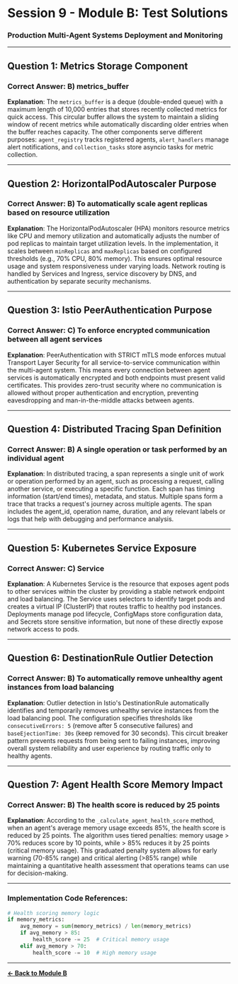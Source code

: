 # Session 9 - Module B: Test Solutions

### Production Multi-Agent Systems Deployment and Monitoring

---

## Question 1: Metrics Storage Component
### Correct Answer: B) metrics_buffer

**Explanation**: The `metrics_buffer` is a deque (double-ended queue) with a maximum length of 10,000 entries that stores recently collected metrics for quick access. This circular buffer allows the system to maintain a sliding window of recent metrics while automatically discarding older entries when the buffer reaches capacity. The other components serve different purposes: `agent_registry` tracks registered agents, `alert_handlers` manage alert notifications, and `collection_tasks` store asyncio tasks for metric collection.

---

## Question 2: HorizontalPodAutoscaler Purpose
### Correct Answer: B) To automatically scale agent replicas based on resource utilization

**Explanation**: The HorizontalPodAutoscaler (HPA) monitors resource metrics like CPU and memory utilization and automatically adjusts the number of pod replicas to maintain target utilization levels. In the implementation, it scales between `minReplicas` and `maxReplicas` based on configured thresholds (e.g., 70% CPU, 80% memory). This ensures optimal resource usage and system responsiveness under varying loads. Network routing is handled by Services and Ingress, service discovery by DNS, and authentication by separate security mechanisms.

---

## Question 3: Istio PeerAuthentication Purpose
### Correct Answer: C) To enforce encrypted communication between all agent services

**Explanation**: PeerAuthentication with STRICT mTLS mode enforces mutual Transport Layer Security for all service-to-service communication within the multi-agent system. This means every connection between agent services is automatically encrypted and both endpoints must present valid certificates. This provides zero-trust security where no communication is allowed without proper authentication and encryption, preventing eavesdropping and man-in-the-middle attacks between agents.

---

## Question 4: Distributed Tracing Span Definition
### Correct Answer: B) A single operation or task performed by an individual agent

**Explanation**: In distributed tracing, a span represents a single unit of work or operation performed by an agent, such as processing a request, calling another service, or executing a specific function. Each span has timing information (start/end times), metadata, and status. Multiple spans form a trace that tracks a request's journey across multiple agents. The span includes the agent_id, operation name, duration, and any relevant labels or logs that help with debugging and performance analysis.

---

## Question 5: Kubernetes Service Exposure
### Correct Answer: C) Service

**Explanation**: A Kubernetes Service is the resource that exposes agent pods to other services within the cluster by providing a stable network endpoint and load balancing. The Service uses selectors to identify target pods and creates a virtual IP (ClusterIP) that routes traffic to healthy pod instances. Deployments manage pod lifecycle, ConfigMaps store configuration data, and Secrets store sensitive information, but none of these directly expose network access to pods.

---

## Question 6: DestinationRule Outlier Detection
### Correct Answer: B) To automatically remove unhealthy agent instances from load balancing

**Explanation**: Outlier detection in Istio's DestinationRule automatically identifies and temporarily removes unhealthy service instances from the load balancing pool. The configuration specifies thresholds like `consecutiveErrors: 5` (remove after 5 consecutive failures) and `baseEjectionTime: 30s` (keep removed for 30 seconds). This circuit breaker pattern prevents requests from being sent to failing instances, improving overall system reliability and user experience by routing traffic only to healthy agents.

---

## Question 7: Agent Health Score Memory Impact
### Correct Answer: B) The health score is reduced by 25 points

**Explanation**: According to the `_calculate_agent_health_score` method, when an agent's average memory usage exceeds 85%, the health score is reduced by 25 points. The algorithm uses tiered penalties: memory usage > 70% reduces score by 10 points, while > 85% reduces it by 25 points (critical memory usage). This graduated penalty system allows for early warning (70-85% range) and critical alerting (>85% range) while maintaining a quantitative health assessment that operations teams can use for decision-making.

---

### Implementation Code References:

```python
# Health scoring memory logic
if memory_metrics:
    avg_memory = sum(memory_metrics) / len(memory_metrics)
    if avg_memory > 85:
        health_score -= 25  # Critical memory usage
    elif avg_memory > 70:
        health_score -= 10  # High memory usage
```

---

[**← Back to Module B**](Session9_ModuleB_Production_Multi_Agent_Systems.md)